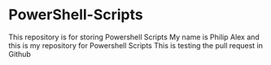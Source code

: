 # PowerShell-Scripts
This repository is for storing Powershell Scripts
My name is Philip Alex and this is my repository for Powershell Scripts
This is testing the pull request in Github
